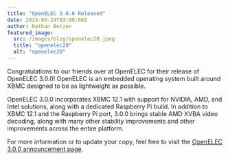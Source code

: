 ```yaml
---
title: "OpenELEC 3.0.0 Released"
date: 2013-03-24T03:00:00Z
author: Nathan Betzen
featured_image:
  src: /images/blog/openelec20.jpeg
  title: "openelec20"
  alt: "openelec20"
---
```


Congratulations to our friends over at OpenELEC for their release of OpenELEC 3.0.0! OpenELEC is an embedded operating system built around XBMC designed to be as lightweight as possible.

OpenELEC 3.0.0 incorporates XBMC 12.1 with support for NVIDIA, AMD, and Intel solutions, along with a dedicated Raspberry Pi build. In addition to XBMC 12.1 and the Raspberry Pi port, 3.0.0 brings stable AMD XVBA video decoding, along with many other stability improvements and other improvements across the entire platform.

For more information or to update your copy, feel free to visit the [OpenELEC 3.0.0 announcement page](https://openelec.tv/news/22-releases/86-openelec-3-0-0-released "OpenELEC 3.0.0 Release").
